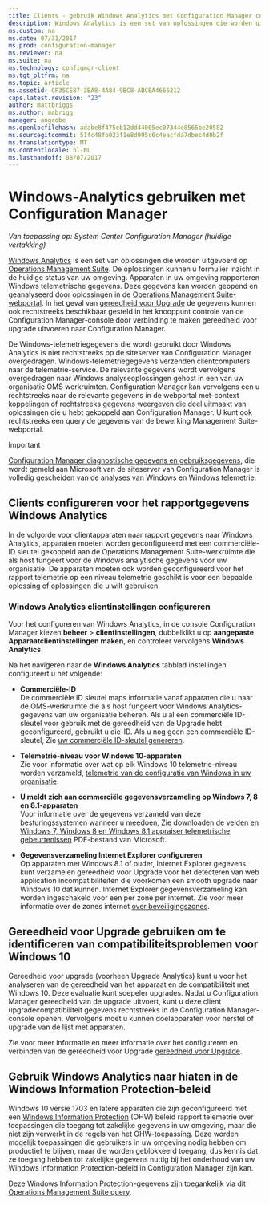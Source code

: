```yaml
---
title: Clients - gebruik Windows Analytics met Configuration Manager controleren | Microsoft Docs
description: Windows Analytics is een set van oplossingen die worden uitgevoerd op de Operations Management Suite waarmee dat u waardevolle inzichten in de huidige status van uw omgeving tekent dankzij het gebruik van de Windows-telemetriegegevens die is gerapporteerd door apparaten in uw omgeving.
ms.custom: na
ms.date: 07/31/2017
ms.prod: configuration-manager
ms.reviewer: na
ms.suite: na
ms.technology: configmgr-client
ms.tgt_pltfrm: na
ms.topic: article
ms.assetid: CF35CE87-3BA8-4A84-9BC8-ABCEA4666212
caps.latest.revision: "23"
author: mattbriggs
ms.author: mabrigg
manager: angrobe
ms.openlocfilehash: adabe8f475eb12dd44005ec07344e8565be20582
ms.sourcegitcommit: 51fc48fb023f1e8d995c6c4eacfda7dbec4d0b2f
ms.translationtype: MT
ms.contentlocale: nl-NL
ms.lasthandoff: 08/07/2017
---
```

# <a name="use-windows-analytics-with-configuration-manager"></a>Windows-Analytics gebruiken met Configuration Manager

*Van toepassing op: System Center Configuration Manager (huidige vertakking)*

[Windows Analytics](https://www.microsoft.com/en-us/WindowsForBusiness/windows-analytics) is een set van oplossingen die worden uitgevoerd op [Operations Management Suite](/azure/operations-management-suite/operations-management-suite-overview). De oplossingen kunnen u formulier inzicht in de huidige status van uw omgeving. Apparaten in uw omgeving rapporteren Windows telemetrische gegevens. Deze gegevens kan worden geopend en geanalyseerd door oplossingen in de [Operations Management Suite-webportal](https://mms.microsoft.com). In het geval van [gereedheid voor Upgrade](/sccm/core/clients/manage/upgrade/upgrade-analytics) de gegevens kunnen ook rechtstreeks beschikbaar gesteld in het knooppunt controle van de Configuration Manager-console door verbinding te maken gereedheid voor upgrade uitvoeren naar Configuration Manager.

De Windows-telemetriegegevens die wordt gebruikt door Windows Analytics is niet rechtstreeks op de siteserver van Configuration Manager overgedragen. Windows-telemetriegegevens verzenden clientcomputers naar de telemetrie-service. De relevante gegevens wordt vervolgens overgedragen naar Windows analyseoplossingen gehost in een van uw organisatie OMS werkruimten. Configuration Manager kan vervolgens een u rechtstreeks naar de relevante gegevens in de webportal met-context koppelingen of rechtstreeks gegevens weergeven die deel uitmaakt van oplossingen die u hebt gekoppeld aan Configuration Manager. U kunt ook rechtstreeks een query de gegevens van de bewerking Management Suite-webportal.

>[!Important]
>[Configuration Manager diagnostische gegevens en gebruiksgegevens](../../plan-design/diagnostics/diagnostics-and-usage-data.md), die wordt gemeld aan Microsoft van de siteserver van Configuration Manager is volledig gescheiden van de analyses van Windows en Windows telemetrie.

## <a name="configure-clients-to-report-data-to-windows-analytics"></a>Clients configureren voor het rapportgegevens Windows Analytics

In de volgorde voor clientapparaten naar rapport gegevens naar Windows Analytics, apparaten moeten worden geconfigureerd met een commerciële-ID sleutel gekoppeld aan de Operations Management Suite-werkruimte die als host fungeert voor de Windows analytische gegevens voor uw organisatie. De apparaten moeten ook worden geconfigureerd voor het rapport telemetrie op een niveau telemetrie geschikt is voor een bepaalde oplossing of oplossingen die u wilt gebruiken. 

### <a name="configure-windows-analytics-client-settings"></a>Windows Analytics clientinstellingen configureren
Voor het configureren van Windows Analytics, in de console Configuration Manager kiezen **beheer** > **clientinstellingen**, dubbelklikt u op **aangepaste Apparaatclientinstellingen maken**, en controleer vervolgens **Windows Analytics**.  

Na het navigeren naar de **Windows Analytics** tabblad instellingen configureert u het volgende:
  -  **Commerciële-ID**  
De commerciële ID sleutel maps informatie vanaf apparaten die u naar de OMS-werkruimte die als host fungeert voor Windows Analytics-gegevens van uw organisatie beheren. Als u al een commerciële ID-sleutel voor gebruik met de gereedheid van de Upgrade hebt geconfigureerd, gebruikt u die-ID. Als u nog geen een commerciële ID-sleutel, Zie [uw commerciële ID-sleutel genereren]( https://technet.microsoft.com/itpro/windows/deploy/upgrade-readiness-get-started#generate-your-commercial-id-key).

  -  **Telemetrie-niveau voor Windows 10-apparaten**   
Zie voor informatie over wat op elk Windows 10 telemetrie-niveau worden verzameld, [telemetrie van de configuratie van Windows in uw organisatie](https://technet.microsoft.com/itpro/windows/manage/configure-windows-telemetry-in-your-organization#telemetry-levels).

  -  **U meldt zich aan commerciële gegevensverzameling op Windows 7, 8 en 8.1-apparaten**   
Voor informatie over de gegevens verzameld van deze besturingssystemen wanneer u meedoen, Zie downloaden de [velden en Windows 7, Windows 8 en Windows 8.1 appraiser telemetrische gebeurtenissen](https://go.microsoft.com/fwlink/?LinkID=822965) PDF-bestand van Microsoft.

  -  **Gegevensverzameling Internet Explorer configureren**  
Op apparaten met Windows 8.1 of ouder, Internet Explorer gegevens kunt verzamelen gereedheid voor Upgrade voor het detecteren van web application incompatibiliteiten die voorkomen een smooth upgrade naar Windows 10 dat kunnen. Internet Explorer gegevensverzameling kan worden ingeschakeld voor een per zone per internet. Zie voor meer informatie over de zones internet [over beveiligingszones](https://msdn.microsoft.com/library/ms537183(v=vs.85).aspx).

## <a name="use-upgrade-readiness-to-identify-windows-10-compatibility-issues"></a>Gereedheid voor Upgrade gebruiken om te identificeren van compatibiliteitsproblemen voor Windows 10

Gereedheid voor upgrade (voorheen Upgrade Analytics) kunt u voor het analyseren van de gereedheid van het apparaat en de compatibiliteit met Windows 10. Deze evaluatie kunt soepeler upgrades. Nadat u Configuration Manager gereedheid van de upgrade uitvoert, kunt u deze client upgradecompatibiliteit gegevens rechtstreeks in de Configuration Manager-console openen. Vervolgens moet u kunnen doelapparaten voor herstel of upgrade van de lijst met apparaten.

Zie voor meer informatie en meer informatie over het configureren en verbinden van de gereedheid voor Upgrade [gereedheid voor Upgrade](../../clients/manage/upgrade/upgrade-analytics.md).

## <a name="use-windows-analytics-to-identify-gaps-in-windows-information-protection-policies"></a>Gebruik Windows Analytics naar hiaten in de Windows Information Protection-beleid

Windows 10 versie 1703 en latere apparaten die zijn geconfigureerd met een [Windows Information Protection](https://docs.microsoft.com/en-us/windows/threat-protection/windows-information-protection/protect-enterprise-data-using-wip) (OHW) beleid rapport telemetrie over toepassingen die toegang tot zakelijke gegevens in uw omgeving, maar die niet zijn verwerkt in de regels van het OHW-toepassing. Deze worden mogelijk toepassingen die gebruikers in uw omgeving nodig hebben om productief te blijven, maar die worden geblokkeerd toegang, dus kennis dat ze toegang hebben tot zakelijke gegevens nuttig bij het onderhoud van uw Windows Information Protection-beleid in Configuration Manager zijn kan. 

Deze Windows Information Protection-gegevens zijn toegankelijk via dit [Operations Management Suite query](https://go.microsoft.com/fwlink/?linkid=849952).